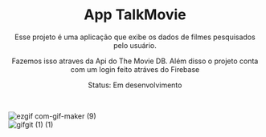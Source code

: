 <h1 align="center">App TalkMovie</h1>

<p align="center">Esse projeto é uma aplicação que exibe os dados de filmes pesquisados pelo usuário.</p>

<p align="center">Fazemos isso atraves da Api do The Movie DB. Além disso o projeto conta com um login feito atráves do Firebase</p>

<p align="center">Status: Em desenvolvimento</p>

<br>

<!-- GIF-->
![ezgif com-gif-maker (9)](https://user-images.githubusercontent.com/85464545/191320934-62870a61-b8df-40c3-9c96-27a2d2164e3c.gif) <br />
![gifgit (1) (1)](https://user-images.githubusercontent.com/95131167/192850392-a0065298-c2e1-40ec-9c3a-224586e934ce.gif)




